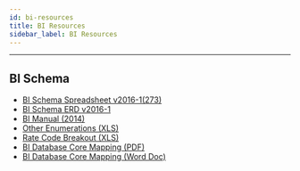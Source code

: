 ```yaml
---
id: bi-resources
title: BI Resources
sidebar_label: BI Resources
---
```


---



[Optional Header]: # "BI Resources"

## BI Schema

- [BI Schema Spreadsheet v2016-1(273)](../assets/downloads/AdBase_Schema_v2016-1(273).xlsx)
- [BI Schema ERD v2016-1](../assets/downloads/BISchema-2016-1_20160729.pdf)
- [BI Manual (2014)](../assets/downloads/BI_User_Guide_4.0_1.1.pdf)
- [Other Enumerations (XLS)](../assets/downloads/Other%20Enumerations.xls)
- [Rate Code Breakout (XLS)](../assets/downloads/Rate%20Code%20Breakouts.xls)
- [BI Database Core Mapping (PDF)](../assets/downloads/BIDatabase-CoreMapping.pdf)
- [BI Database Core Mapping (Word Doc)](../assets/downloads/BIDatabase-CoreMapping.doc)


